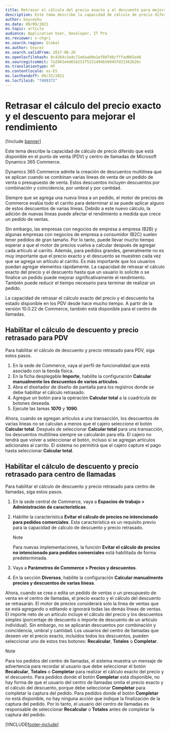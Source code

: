```yaml
---
title: Retrasar el cálculo del precio exacto y el descuento para mejorar el rendimiento
description: Este tema describe la capacidad de cálculo de precio diferido que está disponible en el punto de venta (PDV) y centro de llamadas de Microsoft Dynamics 365 Commerce.
author: boycezhu
ms.date: 09/09/2021
ms.topic: article
audience: Application User, Developer, IT Pro
ms.reviewer: v-chgri
ms.search.region: Global
ms.author: boycez
ms.search.validFrom: 2017-06-20
ms.openlocfilehash: 8c4264c3a4c71e6aab0e1ef8d7d8cfffad065a46
ms.sourcegitcommit: 7a2001e4d01b252f5231d94b50945fd31562b2bc
ms.translationtype: HT
ms.contentlocale: es-ES
ms.lasthandoff: 09/15/2021
ms.locfileid: "7488372"
---
```

# <a name="delay-exact-price-and-discount-calculation-for-improved-performance"></a>Retrasar el cálculo del precio exacto y el descuento para mejorar el rendimiento

[!include [banner](includes/banner.md)]

Este tema describe la capacidad de cálculo de precio diferido que está disponible en el punto de venta (PDV) y centro de llamadas de Microsoft Dynamics 365 Commerce.

Dynamics 365 Commerce admite la creación de descuentos multilínea que se aplican cuando se combinan varias líneas de venta de un pedido de venta o presupuesto de venta. Estos descuentos incluyen descuentos por combinación y coincidencia, por umbral y por cantidad.

Siempre que se agrega una nueva línea a un pedido, el motor de precios de Commerce evalúa todo el carrito para determinar si se puede aplicar alguno de estos descuentos de varias líneas. Debido a este nuevo cálculo, la adición de nuevas líneas puede afectar el rendimiento a medida que crece un pedido de ventas.

Sin embargo, las empresas con negocios de empresa a empresa (B2B) y algunas empresas con negocios de empresa a consumidor (B2C) suelen tener pedidos de gran tamaño. Por lo tanto, puede llevar mucho tiempo esperar a que el motor de precios vuelva a calcular después de agregar cada artículo al carrito. Además, para pedidos grandes, generalmente no es muy importante que el precio exacto y el descuento se muestren cada vez que se agrega un artículo al carrito. Es más importante que los usuarios puedan agregar elementos rápidamente. La capacidad de retrasar el cálculo exacto del precio y el descuento hasta que un usuario lo solicite o se finalice un pedido puede mejorar significativamente el rendimiento. También puede reducir el tiempo necesario para terminar de realizar un pedido.

La capacidad de retrasar el cálculo exacto del precio y el descuento ha estado disponible en los PDV desde hace mucho tiempo. A partir de la versión 10.0.22 de Commerce, también está disponible para el centro de llamadas.

## <a name="enable-delayed-price-and-discount-calculation-for-pos"></a>Habilitar el cálculo de descuento y precio retrasado para PDV

Para habilitar el cálculo de descuento y precio retrasado para PDV, siga estos pasos.

1. En la sede de Commerce, vaya al perfil de funcionalidad que está asociado con la tienda física.
1. En la ficha desplegable **Importe**, habilite la configuración **Calcular manualmente los descuentos de varios artículos**.
1. Abra el diseñador de diseño de pantalla para los registros donde se debe habilitar el cálculo retrasado.
1. Agregue un botón para la operación **Calcular total** a la cuadrícula de botones deseada.
1. Ejecute las tareas **1070** y **1090**.

Ahora, cuando se agregan artículos a una transacción, los descuentos de varias líneas no se calculan a menos que el cajero seleccione el botón **Calcular total**. Después de seleccionar **Calcular total** para una transacción, los descuentos multilínea siempre se calcularán para ella. El cajero no tendrá que volver a seleccionar el botón, incluso si se agregan artículos adicionales al carrito. El sistema no permitirá que el cajero capture el pago hasta seleccionar **Calcular total**.

## <a name="enable-delayed-price-and-discount-calculation-for-call-center"></a>Habilitar el cálculo de descuento y precio retrasado para centro de llamadas

Para habilitar el cálculo de descuento y precio retrasado para centro de llamadas, siga estos pasos.

1. En la sede central de Commerce, vaya a **Espacios de trabajo \> Administración de características**.
1. Habilite la característica **Evitar el cálculo de precios no intencionado para pedidos comerciales**. Esta característica es un requisito previo para la capacidad de cálculo de descuento y precio retrasado.

    > [!NOTE]
    > Para nuevas implementaciones, la función **Evitar el cálculo de precios no intencionado para pedidos comerciales** está habilitada de forma predeterminada.

1. Vaya a **Parámetros de Commerce \> Precios y descuentos**.
1. En la sección **Diversos**, habilite la configuración **Calcular manualmente precios y descuentos de varias líneas**.

Ahora, cuando se crea o edita un pedido de ventas o un presupuesto de venta en el centro de llamadas, el precio exacto y el cálculo del descuento se retrasarán. El motor de precios considerará solo la línea de ventas que se está agregando o editando e ignorará todas las demás líneas de ventas. El importe neto de un artículo incluye el cálculo del precio y los descuentos simples (porcentaje de descuento o importe de descuento de un artículo individual). Sin embargo, no se aplicarán descuentos por combinación y coincidencia, umbral y cantidad. Los usuarios del centro de llamadas que deseen ver el precio exacto, incluidos todos los descuentos, pueden seleccionar uno de estos tres botones: **Recalcular**, **Totales** o **Completar**.

> [!NOTE]
> Para los pedidos del centro de llamadas, el sistema muestra un mensaje de advertencia para recordar al usuario que debe seleccionar el botón **Recalcular**, **Totales** o **Completar** para realizar el cálculo exacto del precio y el descuento. Para pedidos donde el botón **Completar** está disponible, no hay forma de que el usuario del centro de llamadas omita el precio exacto y el cálculo del descuento, porque debe seleccionar **Completar** para completar la captura del pedido. Para pedidos donde el botón **Completar** no está disponible, no hay ninguna acción que indique la finalización de la captura del pedido. Por lo tanto, el usuario del centro de llamadas es responsable de seleccionar **Recalcular** o **Totales** antes de completar la captura del pedido.

[!INCLUDE[footer-include](../includes/footer-banner.md)]
